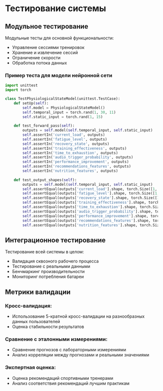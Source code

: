# Тестирование системы

## Модульное тестирование

Модульные тесты для основной функциональности:
- Управление сессиями тренировок
- Хранение и извлечение сессий
- Ограничение скорости
- Обработка потока данных

### Пример теста для модели нейронной сети

```python
import unittest
import torch

class TestPhysiologicalStateModel(unittest.TestCase):
    def setUp(self):
        self.model = PhysiologicalStateModel()
        self.temporal_input = torch.rand(1, 30, 11)
        self.static_input = torch.rand(1, 15)
        
    def test_forward_pass(self):
        outputs = self.model(self.temporal_input, self.static_input)
        self.assertIn('current_load', outputs)
        self.assertIn('fatigue_level', outputs)
        self.assertIn('recovery_state', outputs)
        self.assertIn('training_effectiveness', outputs)
        self.assertIn('time_to_exhaustion', outputs)
        self.assertIn('audio_trigger_probability', outputs)
        self.assertIn('performance_improvement', outputs)
        self.assertIn('recommendations_features', outputs)
        self.assertIn('nutrition_features', outputs)
        
    def test_output_shapes(self):
        outputs = self.model(self.temporal_input, self.static_input)
        self.assertEqual(outputs['current_load'].shape, torch.Size([1, 1]))
        self.assertEqual(outputs['fatigue_level'].shape, torch.Size([1, 4]))
        self.assertEqual(outputs['recovery_state'].shape, torch.Size([1, 1]))
        self.assertEqual(outputs['training_effectiveness'].shape, torch.Size([1, 3]))
        self.assertEqual(outputs['time_to_exhaustion'].shape, torch.Size([1, 1]))
        self.assertEqual(outputs['audio_trigger_probability'].shape, torch.Size([1, 1]))
        self.assertEqual(outputs['performance_improvement'].shape, torch.Size([1, 1]))
        self.assertEqual(outputs['recommendations_features'].shape, torch.Size([1, 16]))
        self.assertEqual(outputs['nutrition_features'].shape, torch.Size([1, 32]))
```

## Интеграционное тестирование

Тестирование всей системы в целом:
- Валидация сквозного рабочего процесса
- Тестирование с реальными данными
- Бенчмаркинг производительности
- Мониторинг потребления батареи

## Метрики валидации

### Кросс-валидация:
- Использование 5-кратной кросс-валидации на разнообразных данных пользователей
- Оценка стабильности результатов

### Сравнение с эталонными измерениями:
- Сравнение прогнозов с лабораторными измерениями
- Анализ корреляции между прогнозами и реальными значениями

### Экспертная оценка:
- Оценка рекомендаций спортивными тренерами
- Анализ соответствия рекомендаций лучшим практикам